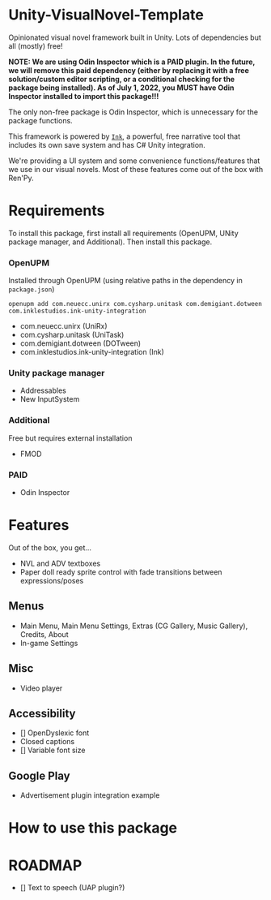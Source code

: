 # Unity-VisualNovel-Template
Opinionated visual novel framework built in Unity. Lots of dependencies but all (mostly) free!

**NOTE: We are using Odin Inspector which is a PAID plugin. In the future, we will remove this paid dependency (either by replacing it with a free solution/custom editor scripting, or a conditional checking for the package being installed). As of July 1, 2022, you MUST have Odin Inspector installed to import this package!!!**

The only non-free package is Odin Inspector, which is unnecessary for the package functions.

This framework is powered by [`Ink`](https://openupm.com/packages/com.inklestudios.ink-unity-integration/), a powerful, free narrative tool that includes its own save system
and has C# Unity integration. 

We're providing a UI system and some convenience functions/features that we use in our visual novels. Most of these features come out of the box with Ren'Py.

# Requirements
To install this package, first install all requirements (OpenUPM, UNity package manager, and Additional). Then install this package.

### OpenUPM
Installed through OpenUPM (using relative paths in the dependency in `package.json`)

```openupm add com.neuecc.unirx com.cysharp.unitask com.demigiant.dotween com.inklestudios.ink-unity-integration```

* com.neuecc.unirx (UniRx)
* com.cysharp.unitask (UniTask)
* com.demigiant.dotween (DOTween)
* com.inklestudios.ink-unity-integration (Ink)

### Unity package manager

* Addressables
* New InputSystem
### Additional
Free but requires external installation

* FMOD

### PAID

* Odin Inspector
# Features
Out of the box, you get...

* NVL and ADV textboxes
* Paper doll ready sprite control with fade transitions between expressions/poses
## Menus

* Main Menu, Main Menu Settings, Extras (CG Gallery, Music Gallery), Credits, About
* In-game Settings

## Misc
* Video player

## Accessibility

* [] OpenDyslexic font
* Closed captions
* [] Variable font size 

## Google Play

* Advertisement plugin integration example
# How to use this package

# ROADMAP
- [] Text to speech (UAP plugin?)
